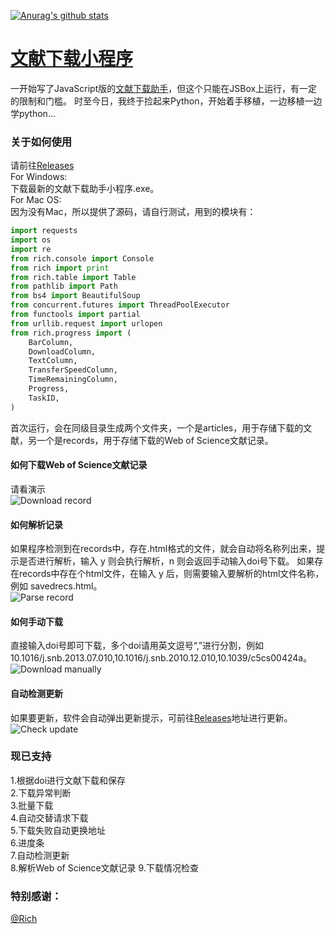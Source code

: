 [![Anurag's github stats](https://github-readme-stats.vercel.app/api?username=evilbutcher)](https://github.com/anuraghazra/github-readme-stats)

# [文献下载小程序](https://github.com/evilbutcher/Python/tree/master/ArticlesHelper)
一开始写了JavaScript版的[文献下载助手](https://github.com/evilbutcher/Code/tree/master/%E6%96%87%E7%8C%AE%E4%B8%8B%E8%BD%BD/%E6%96%87%E7%8C%AE%E4%B8%8B%E8%BD%BD%E5%8A%A9%E6%89%8B)，但这个只能在JSBox上运行，有一定的限制和门槛。
时至今日，我终于捡起来Python，开始着手移植，一边移植一边学python...  
### 关于如何使用
请前往[Releases](https://github.com/evilbutcher/Python/releases)  
For Windows:  
下载最新的文献下载助手小程序.exe。  
For Mac OS:  
因为没有Mac，所以提供了源码，请自行测试，用到的模块有：
```python
import requests
import os
import re
from rich.console import Console
from rich import print
from rich.table import Table
from pathlib import Path
from bs4 import BeautifulSoup
from concurrent.futures import ThreadPoolExecutor
from functools import partial
from urllib.request import urlopen
from rich.progress import (
    BarColumn,
    DownloadColumn,
    TextColumn,
    TransferSpeedColumn,
    TimeRemainingColumn,
    Progress,
    TaskID,
)
```
首次运行，会在同级目录生成两个文件夹，一个是articles，用于存储下载的文献，另一个是records，用于存储下载的Web of Science文献记录。
#### 如何下载Web of Science文献记录
请看演示  
![Download record](https://raw.githubusercontent.com/evilbutcher/Python/master/ArticlesHelper/How_to_Use/download_record.gif)
#### 如何解析记录
如果程序检测到在records中，存在.html格式的文件，就会自动将名称列出来，提示是否进行解析，输入 y 则会执行解析，n 则会返回手动输入doi号下载。
如果存在records中存在个html文件，在输入 y 后，则需要输入要解析的html文件名称，例如 savedrecs.html。  
![Parse record](https://raw.githubusercontent.com/evilbutcher/Python/master/ArticlesHelper/How_to_Use/parse_records.gif)
#### 如何手动下载
直接输入doi号即可下载，多个doi请用英文逗号“,”进行分割，例如 10.1016/j.snb.2013.07.010,10.1016/j.snb.2010.12.010,10.1039/c5cs00424a。  
![Download manually](https://raw.githubusercontent.com/evilbutcher/Python/master/ArticlesHelper/How_to_Use/download_manually.gif)
#### 自动检测更新
如果要更新，软件会自动弹出更新提示，可前往[Releases](https://github.com/evilbutcher/Python/releases)地址进行更新。  
![Check update](https://raw.githubusercontent.com/evilbutcher/Python/master/ArticlesHelper/How_to_Use/check_update.gif)

### 现已支持
1.根据doi进行文献下载和保存  
2.下载异常判断  
3.批量下载  
4.自动交替请求下载  
5.下载失败自动更换地址  
6.进度条  
7.自动检测更新  
8.解析Web of Science文献记录
9.下载情况检查

### 特别感谢：
[@Rich](https://github.com/willmcgugan/rich)
